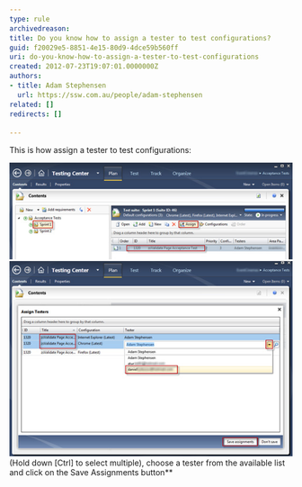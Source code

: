 ```yaml
---
type: rule
archivedreason: 
title: Do you know how to assign a tester to test configurations?
guid: f20029e5-8851-4e15-80d9-4dce59b560ff
uri: do-you-know-how-to-assign-a-tester-to-test-configurations
created: 2012-07-23T19:07:01.0000000Z
authors:
- title: Adam Stephensen
  url: https://ssw.com.au/people/adam-stephensen
related: []
redirects: []

---
```


This is how assign a tester to test configurations:

<!--endintro-->

![From the Plan menu select the Test Plan, click on the Test Case and then click the Assign button](assign-tester-1.jpg)
![Select the rows to assign](assign-tester-2.jpg)(Hold down [Ctrl] to select multiple), choose a tester from the available list and click on the Save Assignments button**
